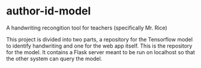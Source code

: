 # author-id-model
A handwriting recongition tool for teachers (specifically Mr. Rice)

This project is divided into two parts, a repository for the Tensorflow model to identify handwriting and one for the web app itself. This is the repository for the model. It contains a Flask server meant to be run on localhost so that the other system can query the model.